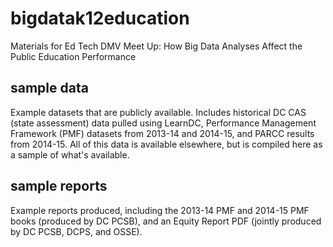 # bigdatak12education
Materials for Ed Tech DMV Meet Up: How Big Data Analyses Affect the Public Education Performance

## sample data
Example datasets that are publicly available. 
Includes historical DC CAS (state assessment) data pulled using LearnDC, 
Performance Management Framework (PMF) datasets from 2013-14 and 2014-15,
and PARCC results from 2014-15. All of this data is available elsewhere, but
is compiled here as a sample of what's available.

## sample reports
Example reports produced, including the 2013-14 PMF and 2014-15 PMF books (produced by DC PCSB),
and an Equity Report PDF (jointly produced by DC PCSB, DCPS, and OSSE).



